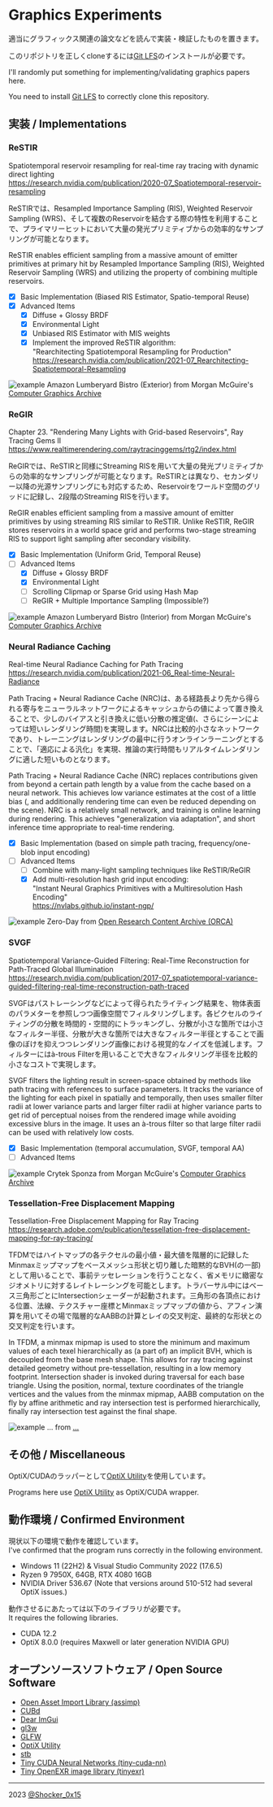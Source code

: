 # Graphics Experiments

適当にグラフィックス関連の論文などを読んで実装・検証したものを置きます。

このリポジトリを正しくcloneするには[Git LFS](https://git-lfs.github.com/)のインストールが必要です。

I'll randomly put something for implementing/validating graphics papers here.

You need to install [Git LFS](https://git-lfs.github.com/) to correctly clone this repository.

## 実装 / Implementations

### ReSTIR
Spatiotemporal reservoir resampling for real-time ray tracing with dynamic direct lighting\
https://research.nvidia.com/publication/2020-07_Spatiotemporal-reservoir-resampling

ReSTIRでは、Resampled Importance Sampling (RIS), Weighted Reservoir Sampling (WRS)、そして複数のReservoirを結合する際の特性を利用することで、プライマリーヒットにおいて大量の発光プリミティブからの効率的なサンプリングが可能となります。

ReSTIR enables efficient sampling from a massive amount of emitter primitives at primary hit by Resampled Importance Sampling (RIS), Weighted Reservoir Sampling (WRS) and utilizing the property of combining multiple reservoirs.

- [x] Basic Implementation (Biased RIS Estimator, Spatio-temporal Reuse)
- [x] Advanced Items
  - [x] Diffuse + Glossy BRDF
  - [x] Environmental Light
  - [x] Unbiased RIS Estimator with MIS weights
  - [x] Implement the improved ReSTIR algorithm:\
        "Rearchitecting Spatiotemporal Resampling for Production"\
        https://research.nvidia.com/publication/2021-07_Rearchitecting-Spatiotemporal-Resampling

![example](restir/comparison.jpg)
Amazon Lumberyard Bistro (Exterior) from Morgan McGuire's [Computer Graphics Archive](https://casual-effects.com/data)

### ReGIR
Chapter 23. "Rendering Many Lights with Grid-based Reservoirs", Ray Tracing Gems II\
https://www.realtimerendering.com/raytracinggems/rtg2/index.html

ReGIRでは、ReSTIRと同様にStreaming RISを用いて大量の発光プリミティブからの効率的なサンプリングが可能となります。ReSTIRとは異なり、セカンダリー以降の光源サンプリングにも対応するため、Reservoirをワールド空間のグリッドに記録し、2段階のStreaming RISを行います。

ReGIR enables efficient sampling from a massive amount of emitter primitives by using streaming RIS similar to ReSTIR. Unlike ReSTIR, ReGIR stores reservoirs in a world space grid and performs two-stage streaming RIS to support light sampling after secondary visibility.

- [x] Basic Implementation (Uniform Grid, Temporal Reuse)
- [ ] Advanced Items
  - [x] Diffuse + Glossy BRDF
  - [x] Environmental Light
  - [ ] Scrolling Clipmap or Sparse Grid using Hash Map
  - [ ] ReGIR + Multiple Importance Sampling (Impossible?)

![example](regir/comparison.jpg)
Amazon Lumberyard Bistro (Interior) from Morgan McGuire's [Computer Graphics Archive](https://casual-effects.com/data)

### Neural Radiance Caching
Real-time Neural Radiance Caching for Path Tracing\
https://research.nvidia.com/publication/2021-06_Real-time-Neural-Radiance

Path Tracing + Neural Radiance Cache (NRC)は、ある経路長より先から得られる寄与をニューラルネットワークによるキャッシュからの値によって置き換えることで、少しのバイアスと引き換えに低い分散の推定値(、さらにシーンによっては短いレンダリング時間)を実現します。NRCは比較的小さなネットワークであり、トレーニングはレンダリングの最中に行うオンラインラーニングとすることで、「適応による汎化」を実現、推論の実行時間もリアルタイムレンダリングに適した短いものとなります。

Path Tracing + Neural Radiance Cache (NRC) replaces contributions given from beyond a certain path length by a value from the cache based on a neural network. This achieves low variance estimates at the cost of a little bias (, and additionally rendering time can even be reduced depending on the scene). NRC is a relatively small network, and training is online learning during rendering. This achieves "generalization via adaptation", and short inference time appropriate to real-time rendering.

- [x] Basic Implementation (based on simple path tracing, frequency/one-blob input encoding)
- [ ] Advanced Items
  - [ ] Combine with many-light sampling techniques like ReSTIR/ReGIR
  - [x] Add multi-resolution hash grid input encoding:\
        "Instant Neural Graphics Primitives with a Multiresolution Hash Encoding"\
        https://nvlabs.github.io/instant-ngp/

![example](neural_radiance_caching/comparison.jpg)
Zero-Day from [Open Research Content Archive (ORCA)](https://developer.nvidia.com/orca/beeple-zero-day)

### SVGF
Spatiotemporal Variance-Guided Filtering: Real-Time Reconstruction for Path-Traced Global Illumination\
https://research.nvidia.com/publication/2017-07_spatiotemporal-variance-guided-filtering-real-time-reconstruction-path-traced

SVGFはパストレーシングなどによって得られたライティング結果を、物体表面のパラメターを参照しつつ画像空間でフィルタリングします。各ピクセルのライティングの分散を時間的・空間的にトラッキングし、分散が小さな箇所では小さなフィルター半径、分散が大きな箇所では大きなフィルター半径とすることで画像のぼけを抑えつつレンダリング画像における視覚的なノイズを低減します。フィルターにはà-trous Filterを用いることで大きなフィルタリング半径を比較的小さなコストで実現します。

SVGF filters the lighting result in screen-space obtained by methods like path tracing with references to surface parameters. It tracks the variance of the lighting for each pixel in spatially and temporally, then uses smaller filter radii at lower variance parts and larger filter radii at higher variance parts to get rid of perceptual noises from the rendered image while avoiding excessive blurs in the image. It uses an à-trous filter so that large filter radii can be used with relatively low costs.

- [x] Basic Implementation (temporal accumulation, SVGF, temporal AA)
- [ ] Advanced Items

![example](svgf/comparison.jpg)
Crytek Sponza from Morgan McGuire's [Computer Graphics Archive](https://casual-effects.com/data)

### Tessellation-Free Displacement Mapping
Tessellation-Free Displacement Mapping for Ray Tracing\
https://research.adobe.com/publication/tessellation-free-displacement-mapping-for-ray-tracing/

TFDMではハイトマップの各テクセルの最小値・最大値を階層的に記録したMinmaxミップマップをベースメッシュ形状と切り離した暗黙的なBVH(の一部)として用いることで、事前テッセレーションを行うことなく、省メモリに緻密なジオメトリに対するレイトレーシングを可能とします。トラバーサル中にはベース三角形ごとにIntersectionシェーダーが起動されます。三角形の各頂点における位置、法線、テクスチャー座標とMinmaxミップマップの値から、アフィン演算を用いてその場で階層的なAABBの計算とレイの交叉判定、最終的な形状との交叉判定を行います。

In TFDM, a minmax mipmap is used to store the minimum and maximum values of each texel hierarchically as (a part of) an implicit BVH, which is decoupled from the base mesh shape. This allows for ray tracing against detailed geometry without pre-tessellation, resulting in a low memory footprint. Intersection shader is invoked during traversal for each base triangle. Using the position, normal, texture coordinates of the triangle vertices and the values from the minmax mipmap, AABB computation on the fly by affine arithmetic and ray intersection test is performed hierarchically, finally ray intersection test against the final shape.

![example](tfdm/result.jpg)
... from [...](https://)

## その他 / Miscellaneous
OptiX/CUDAのラッパーとして[OptiX Utility](https://github.com/shocker-0x15/OptiX_Utility)を使用しています。

Programs here use [OptiX Utility](https://github.com/shocker-0x15/OptiX_Utility) as OptiX/CUDA wrapper.

## 動作環境 / Confirmed Environment
現状以下の環境で動作を確認しています。\
I've confirmed that the program runs correctly in the following environment.

* Windows 11 (22H2) & Visual Studio Community 2022 (17.6.5)
* Ryzen 9 7950X, 64GB, RTX 4080 16GB
* NVIDIA Driver 536.67 (Note that versions around 510-512 had several OptiX issues.)

動作させるにあたっては以下のライブラリが必要です。\
It requires the following libraries.

* CUDA 12.2
* OptiX 8.0.0 (requires Maxwell or later generation NVIDIA GPU)

## オープンソースソフトウェア / Open Source Software
- [Open Asset Import Library (assimp)](https://github.com/assimp/assimp)
- [CUBd](https://github.com/shocker-0x15/CUBd)
- [Dear ImGui](https://github.com/ocornut/imgui)
- [gl3w](https://github.com/skaslev/gl3w)
- [GLFW](https://github.com/glfw/glfw)
- [OptiX Utility](https://github.com/shocker-0x15/OptiX_Utility)
- [stb](https://github.com/nothings/stb)
- [Tiny CUDA Neural Networks (tiny-cuda-nn)](https://github.com/NVlabs/tiny-cuda-nn)
- [Tiny OpenEXR image library (tinyexr)](https://github.com/syoyo/tinyexr)

----
2023 [@Shocker_0x15](https://twitter.com/Shocker_0x15)
